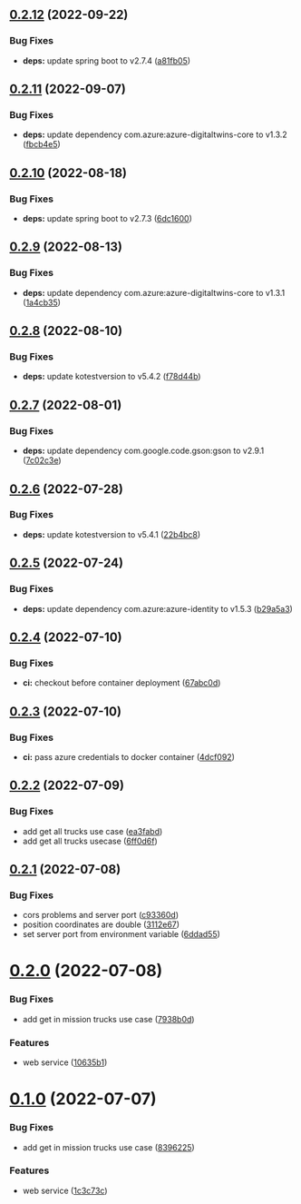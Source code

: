 ## [0.2.12](https://github.com/SmartWasteCollection/truck-microservice/compare/v0.2.11...v0.2.12) (2022-09-22)


### Bug Fixes

* **deps:** update spring boot to v2.7.4 ([a81fb05](https://github.com/SmartWasteCollection/truck-microservice/commit/a81fb05b29dced19c5fcb01ce445c80a4f9be5ee))

## [0.2.11](https://github.com/SmartWasteCollection/truck-microservice/compare/v0.2.10...v0.2.11) (2022-09-07)


### Bug Fixes

* **deps:** update dependency com.azure:azure-digitaltwins-core to v1.3.2 ([fbcb4e5](https://github.com/SmartWasteCollection/truck-microservice/commit/fbcb4e56a0571cdab2740171a86181ba92ce1b6d))

## [0.2.10](https://github.com/SmartWasteCollection/truck-microservice/compare/v0.2.9...v0.2.10) (2022-08-18)


### Bug Fixes

* **deps:** update spring boot to v2.7.3 ([6dc1600](https://github.com/SmartWasteCollection/truck-microservice/commit/6dc1600cf0acfb9c9c1da8079f8957087b99ba36))

## [0.2.9](https://github.com/SmartWasteCollection/truck-microservice/compare/v0.2.8...v0.2.9) (2022-08-13)


### Bug Fixes

* **deps:** update dependency com.azure:azure-digitaltwins-core to v1.3.1 ([1a4cb35](https://github.com/SmartWasteCollection/truck-microservice/commit/1a4cb358a27b2b83e28375b369f82d08c82f5fda))

## [0.2.8](https://github.com/SmartWasteCollection/truck-microservice/compare/v0.2.7...v0.2.8) (2022-08-10)


### Bug Fixes

* **deps:** update kotestversion to v5.4.2 ([f78d44b](https://github.com/SmartWasteCollection/truck-microservice/commit/f78d44b7ef269f4ff39e65c162ff6f563a8d73e0))

## [0.2.7](https://github.com/SmartWasteCollection/truck-microservice/compare/v0.2.6...v0.2.7) (2022-08-01)


### Bug Fixes

* **deps:** update dependency com.google.code.gson:gson to v2.9.1 ([7c02c3e](https://github.com/SmartWasteCollection/truck-microservice/commit/7c02c3e859ce818f8b42fe6f730906dd0047c107))

## [0.2.6](https://github.com/SmartWasteCollection/truck-microservice/compare/v0.2.5...v0.2.6) (2022-07-28)


### Bug Fixes

* **deps:** update kotestversion to v5.4.1 ([22b4bc8](https://github.com/SmartWasteCollection/truck-microservice/commit/22b4bc8e7cfc66824790aced08739b89427f1e65))

## [0.2.5](https://github.com/SmartWasteCollection/truck-microservice/compare/v0.2.4...v0.2.5) (2022-07-24)


### Bug Fixes

* **deps:** update dependency com.azure:azure-identity to v1.5.3 ([b29a5a3](https://github.com/SmartWasteCollection/truck-microservice/commit/b29a5a3890caad6ce39cf991b88402d7727184d4))

## [0.2.4](https://github.com/SmartWasteCollection/truck-microservice/compare/v0.2.3...v0.2.4) (2022-07-10)


### Bug Fixes

* **ci:** checkout before container deployment ([67abc0d](https://github.com/SmartWasteCollection/truck-microservice/commit/67abc0d244c062736c38992464a94bda64d9edf5))

## [0.2.3](https://github.com/SmartWasteCollection/truck-microservice/compare/v0.2.2...v0.2.3) (2022-07-10)


### Bug Fixes

* **ci:** pass azure credentials to docker container ([4dcf092](https://github.com/SmartWasteCollection/truck-microservice/commit/4dcf09260fc0cb913e2f8915ce51653615c394a8))

## [0.2.2](https://github.com/SmartWasteCollection/truck-microservice/compare/v0.2.1...v0.2.2) (2022-07-09)


### Bug Fixes

* add get all trucks use case ([ea3fabd](https://github.com/SmartWasteCollection/truck-microservice/commit/ea3fabdc0194869a35020dffc016cf899afe2f5a))
* add get all trucks usecase ([6ff0d6f](https://github.com/SmartWasteCollection/truck-microservice/commit/6ff0d6fd10aa2c757ff10695a1703cb8af978c65))

## [0.2.1](https://github.com/SmartWasteCollection/truck-microservice/compare/v0.2.0...v0.2.1) (2022-07-08)


### Bug Fixes

* cors problems and server port ([c93360d](https://github.com/SmartWasteCollection/truck-microservice/commit/c93360d9a91a9d6f43b32b6b4c449816c5e40c42))
* position coordinates are double ([3112e67](https://github.com/SmartWasteCollection/truck-microservice/commit/3112e67beb6ca7d422add3e1cc1fbf46423b1e6b))
* set server port from environment variable ([6ddad55](https://github.com/SmartWasteCollection/truck-microservice/commit/6ddad55556fbfc68c3a3ba95c30631ff5e78d543))

# [0.2.0](https://github.com/SmartWasteCollection/truck-microservice/compare/v0.1.0...v0.2.0) (2022-07-08)


### Bug Fixes

* add get in mission trucks use case ([7938b0d](https://github.com/SmartWasteCollection/truck-microservice/commit/7938b0d8b9f7b8e4d3571a198ce00874bcccb7c9))


### Features

* web service ([10635b1](https://github.com/SmartWasteCollection/truck-microservice/commit/10635b13c366ce532b3b26a1e769c417be4b4059))

# [0.1.0](https://github.com/SmartWasteCollection/truck-microservice/compare/v0.0.1...v0.1.0) (2022-07-07)


### Bug Fixes

* add get in mission trucks use case ([8396225](https://github.com/SmartWasteCollection/truck-microservice/commit/8396225465a8818d09f536c2dbfd6314b45eee40))


### Features

* web service ([1c3c73c](https://github.com/SmartWasteCollection/truck-microservice/commit/1c3c73c8b29768bdde480da4d15e4dd3bc32faf5))
